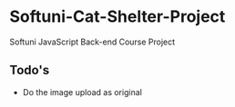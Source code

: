 # Softuni-Cat-Shelter-Project
Softuni JavaScript Back-end Course Project

## Todo's
-  Do the image upload as original
